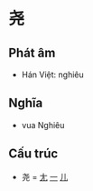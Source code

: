 # 尧

## Phát âm
* Hán Việt: nghiêu

## Nghĩa
* vua Nghiêu

## Cấu trúc
* 尧 = [尢](尢.md) [一](一.md) [儿](儿.md)

<script>window.HANZI_FIELD='尧';</script>